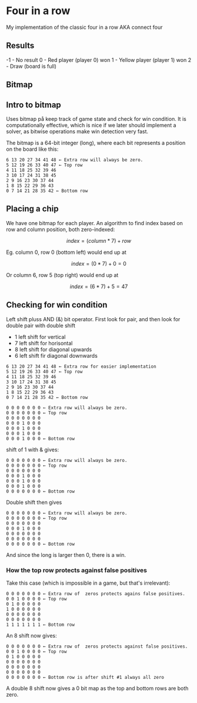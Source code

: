 # Four in a row

My implementation of the classic four in a row AKA connect four

## Results

-1 - No result
0 - Red player (player 0) won
1 - Yellow player (player 1) won
2 - Draw (board is full)

## Bitmap

## Intro to bitmap

Uses bitmap på keep track of game state and check for win condition. It is computationally effective, which is nice if we later should implement a solver, as bitwise operations make win detection very fast.

The bitmap is a 64-bit integer (long), where each bit represents a position on the board like this:

```
6 13 20 27 34 41 48 ← Extra row will always be zero.
5 12 19 26 33 40 47 ← Top row
4 11 18 25 32 39 46
3 10 17 24 31 38 45
2 9 16 23 30 37 44
1 8 15 22 29 36 43
0 7 14 21 28 35 42 ← Bottom row
```

## Placing a chip

We have one bitmap for each player. An algorithm to find index based on row and column position, both zero-indexed:

```math
index = (column * 7) + row
```

Eg. column 0, row 0 (bottom left) would end up at

```math
index = (0 * 7) + 0 = 0
```

Or column 6, row 5 (top right) would end up at

```math
index = (6 * 7) + 5 = 47
```

## Checking for win condition

Left shift pluss AND (&) bit operator. First look for pair, and then look for double pair with double shift

-   1 left shift for vertical
-   7 left shift for horisontal
-   8 left shift for diagonal upwards
-   6 left shift fir diagonal downwards

```
6 13 20 27 34 41 48 ← Extra row for easier implementation
5 12 19 26 33 40 47 ← Top row
4 11 18 25 32 39 46
3 10 17 24 31 38 45
2 9 16 23 30 37 44
1 8 15 22 29 36 43
0 7 14 21 28 35 42 ← Bottom row
```

```
0 0 0 0 0 0 0 ← Extra row will always be zero.
0 0 0 0 0 0 0 ← Top row
0 0 0 0 0 0 0
0 0 0 1 0 0 0
0 0 0 1 0 0 0
0 0 0 1 0 0 0
0 0 0 1 0 0 0 ← Bottom row
```

shift of 1 with & gives:

```
0 0 0 0 0 0 0 ← Extra row will always be zero.
0 0 0 0 0 0 0 ← Top row
0 0 0 0 0 0 0
0 0 0 1 0 0 0
0 0 0 1 0 0 0
0 0 0 1 0 0 0
0 0 0 0 0 0 0 ← Bottom row
```

Double shift then gives

```
0 0 0 0 0 0 0 ← Extra row will always be zero.
0 0 0 0 0 0 0 ← Top row
0 0 0 0 0 0 0
0 0 0 1 0 0 0
0 0 0 0 0 0 0
0 0 0 0 0 0 0
0 0 0 0 0 0 0 ← Bottom row
```

And since the long is larger then 0, there is a win.

### How the top row protects against false positives

Take this case (which is impossible in a game, but that's irrelevant):

```
0 0 0 0 0 0 0 ← Extra row of  zeros protects agains false positives.
0 0 1 0 0 0 0 ← Top row
0 1 0 0 0 0 0
1 0 0 0 0 0 0
0 0 0 0 0 0 0
0 0 0 0 0 0 0
1 1 1 1 1 1 1 ← Bottom row
```

An 8 shift now gives:

```
0 0 0 0 0 0 0 ← Extra row of  zeros protects against false positives.
0 0 1 0 0 0 0 ← Top row
0 1 0 0 0 0 0
0 0 0 0 0 0 0
0 0 0 0 0 0 0
0 0 0 0 0 0 0
0 0 0 0 0 0 0 ← Bottom row is after shift #1 always all zero
```

A double 8 shift now gives a 0 bit map as the top and bottom rows are both zero.
